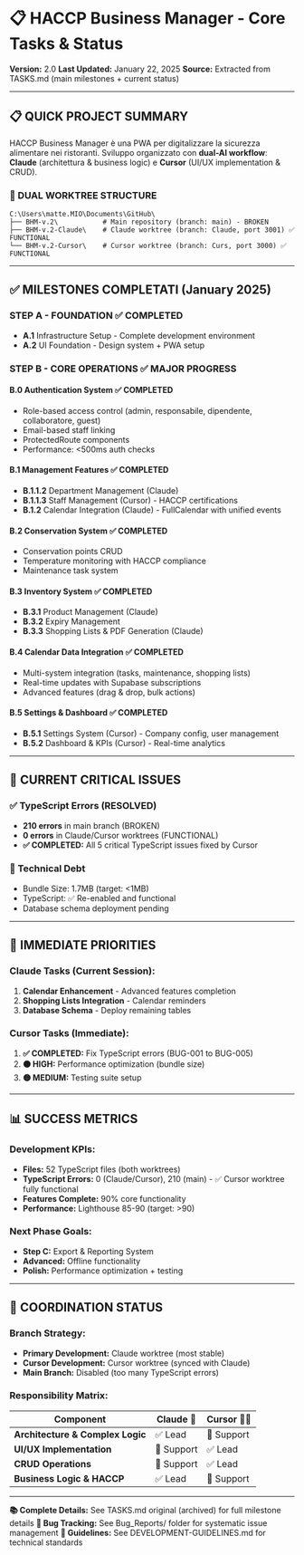 # 📋 HACCP Business Manager - Core Tasks & Status

**Version:** 2.0
**Last Updated:** January 22, 2025
**Source:** Extracted from TASKS.md (main milestones + current status)

---

## 📋 **QUICK PROJECT SUMMARY**

HACCP Business Manager è una PWA per digitalizzare la sicurezza alimentare nei ristoranti. Sviluppo organizzato con **dual-AI workflow**: **Claude** (architettura & business logic) e **Cursor** (UI/UX implementation & CRUD).

### **🔀 DUAL WORKTREE STRUCTURE**

```
C:\Users\matte.MIO\Documents\GitHub\
├── BHM-v.2\           # Main repository (branch: main) - BROKEN
├── BHM-v.2-Claude\    # Claude worktree (branch: Claude, port 3001) ✅ FUNCTIONAL
└── BHM-v.2-Cursor\    # Cursor worktree (branch: Curs, port 3000) ✅ FUNCTIONAL
```

---

## ✅ **MILESTONES COMPLETATI (January 2025)**

### **STEP A - FOUNDATION** ✅ **COMPLETED**

- **A.1** Infrastructure Setup - Complete development environment
- **A.2** UI Foundation - Design system + PWA setup

### **STEP B - CORE OPERATIONS** ✅ **MAJOR PROGRESS**

#### **B.0 Authentication System** ✅ **COMPLETED**

- Role-based access control (admin, responsabile, dipendente, collaboratore, guest)
- Email-based staff linking
- ProtectedRoute components
- Performance: <500ms auth checks

#### **B.1 Management Features** ✅ **COMPLETED**

- **B.1.1.2** Department Management (Claude)
- **B.1.1.3** Staff Management (Cursor) - HACCP certifications
- **B.1.2** Calendar Integration (Claude) - FullCalendar with unified events

#### **B.2 Conservation System** ✅ **COMPLETED**

- Conservation points CRUD
- Temperature monitoring with HACCP compliance
- Maintenance task system

#### **B.3 Inventory System** ✅ **COMPLETED**

- **B.3.1** Product Management (Claude)
- **B.3.2** Expiry Management
- **B.3.3** Shopping Lists & PDF Generation (Claude)

#### **B.4 Calendar Data Integration** ✅ **COMPLETED**

- Multi-system integration (tasks, maintenance, shopping lists)
- Real-time updates with Supabase subscriptions
- Advanced features (drag & drop, bulk actions)

#### **B.5 Settings & Dashboard** ✅ **COMPLETED**

- **B.5.1** Settings System (Cursor) - Company config, user management
- **B.5.2** Dashboard & KPIs (Cursor) - Real-time analytics

---

## 🚨 **CURRENT CRITICAL ISSUES**

### **✅ TypeScript Errors (RESOLVED)**

- **210 errors** in main branch (BROKEN)
- **0 errors** in Claude/Cursor worktrees (FUNCTIONAL)
- **✅ COMPLETED:** All 5 critical TypeScript issues fixed by Cursor

### **🔧 Technical Debt**

- Bundle Size: 1.7MB (target: <1MB)
- TypeScript: ✅ Re-enabled and functional
- Database schema deployment pending

---

## 🎯 **IMMEDIATE PRIORITIES**

### **Claude Tasks (Current Session):**

1. **Calendar Enhancement** - Advanced features completion
2. **Shopping Lists Integration** - Calendar reminders
3. **Database Schema** - Deploy remaining tables

### **Cursor Tasks (Immediate):**

1. **✅ COMPLETED:** Fix TypeScript errors (BUG-001 to BUG-005)
2. **🟠 HIGH:** Performance optimization (bundle size)
3. **🟡 MEDIUM:** Testing suite setup

---

## 📊 **SUCCESS METRICS**

### **Development KPIs:**

- **Files:** 52 TypeScript files (both worktrees)
- **TypeScript Errors:** 0 (Claude/Cursor), 210 (main) - ✅ Cursor worktree fully functional
- **Features Complete:** 90% core functionality
- **Performance:** Lighthouse 85-90 (target: >90)

### **Next Phase Goals:**

- **Step C:** Export & Reporting System
- **Advanced:** Offline functionality
- **Polish:** Performance optimization + testing

---

## 🔗 **COORDINATION STATUS**

### **Branch Strategy:**

- **Primary Development:** Claude worktree (most stable)
- **Cursor Development:** Cursor worktree (synced with Claude)
- **Main Branch:** Disabled (too many TypeScript errors)

### **Responsibility Matrix:**

| Component                        | Claude 🤖  | Cursor 👨‍💻  |
| -------------------------------- | ---------- | ---------- |
| **Architecture & Complex Logic** | ✅ Lead    | 🔄 Support |
| **UI/UX Implementation**         | 🔄 Support | ✅ Lead    |
| **CRUD Operations**              | 🔄 Support | ✅ Lead    |
| **Business Logic & HACCP**       | ✅ Lead    | 🔄 Support |

---

**📚 Complete Details:** See TASKS.md original (archived) for full milestone details
**🐛 Bug Tracking:** See Bug_Reports/ folder for systematic issue management
**📖 Guidelines:** See DEVELOPMENT-GUIDELINES.md for technical standards
